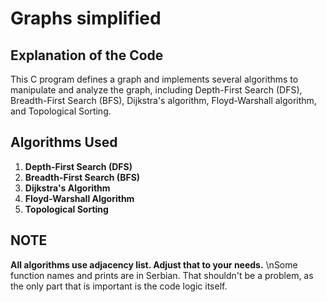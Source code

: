 # Graphs simplified

## Explanation of the Code

This C program defines a graph and implements several algorithms to manipulate and analyze the graph, including Depth-First Search (DFS), Breadth-First Search (BFS), Dijkstra's algorithm, Floyd-Warshall algorithm, and Topological Sorting.

## Algorithms Used

1. **Depth-First Search (DFS)**
2. **Breadth-First Search (BFS)**
3. **Dijkstra's Algorithm**
4. **Floyd-Warshall Algorithm**
5. **Topological Sorting**

## NOTE

**All algorithms use adjacency list. Adjust that to your needs.**
\nSome function names and prints are in Serbian. That shouldn't be a problem, as the only part that is important is the code logic itself.
